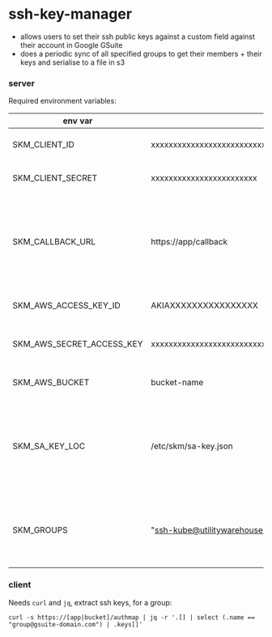 # ssh-key-manager

 - allows users to set their ssh public keys against a custom field against their account in Google GSuite
 - does a periodic sync of all specified groups to get their members + their keys and serialise to a file in s3

### server

Required environment variables:

| env var                   | example                                                                  | desc                                                                           |
| -------                   | -------                                                                  | ----                                                                           |
| SKM_CLIENT_ID             | xxxxxxxxxxxxxxxxxxxxxxxxxxxxxxxxxxxxxxxxxxxxx.apps.googleusercontent.com | Google oidc client id                                                          |
| SKM_CLIENT_SECRET         | xxxxxxxxxxxxxxxxxxxxxxxx                                                 | Google oidc client secret                                                      |
| SKM_CALLBACK_URL          | https://app/callback                                                     | Callback URI where user will be redirected after successful Google interaction |
| SKM_AWS_ACCESS_KEY_ID     | AKIAXXXXXXXXXXXXXXXX                                                     | AWS access key                                                                 |
| SKM_AWS_SECRET_ACCESS_KEY | xxxxxxxxxxxxxxxxxxxxxxxxxxxxxxxxxxxxxxxx                                 | AWS secret access key                                                          |
| SKM_AWS_BUCKET            | bucket-name                                                              | AWS s3 bucket name                                                             |
| SKM_SA_KEY_LOC            | /etc/skm/sa-key.json                                                     | Location on disk where Google service account key is (json format)             |
| SKM_GROUPS                | "ssh-kube@utilitywarehouse.co.uk"                                        | comma seperated list of groups that will be synced to s3                       |

### client

Needs `curl` and `jq`, extract ssh keys, for a group:

```
curl -s https://[app|bucket]/authmap | jq -r '.[] | select (.name == "group@gsuite-domain.com") | .keys[]'
```
